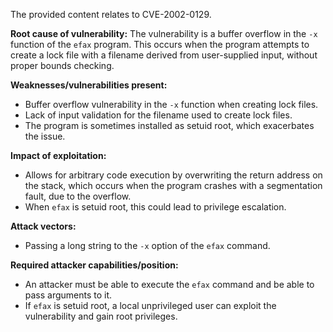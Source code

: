 The provided content relates to CVE-2002-0129.

**Root cause of vulnerability:**
The vulnerability is a buffer overflow in the `-x` function of the `efax` program. This occurs when the program attempts to create a lock file with a filename derived from user-supplied input, without proper bounds checking.

**Weaknesses/vulnerabilities present:**
- Buffer overflow vulnerability in the `-x` function when creating lock files.
- Lack of input validation for the filename used to create lock files.
- The program is sometimes installed as setuid root, which exacerbates the issue.

**Impact of exploitation:**
- Allows for arbitrary code execution by overwriting the return address on the stack, which occurs when the program crashes with a segmentation fault, due to the overflow.
- When `efax` is setuid root, this could lead to privilege escalation.

**Attack vectors:**
- Passing a long string to the `-x` option of the `efax` command.

**Required attacker capabilities/position:**
- An attacker must be able to execute the `efax` command and be able to pass arguments to it.
- If `efax` is setuid root, a local unprivileged user can exploit the vulnerability and gain root privileges.